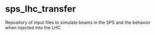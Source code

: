 # sps_lhc_transfer
Repository of input files to simulate beams in the SPS and the behavior when injected into the LHC
